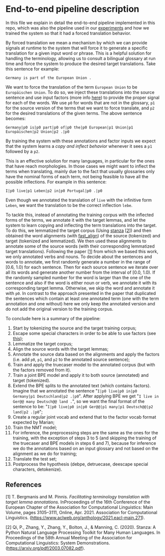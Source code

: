 # End-to-end pipeline description

In this file we explain in detail the end-to-end pipeline implemented in this repo, which was also the pipeline used in our [experiments](./Experiments.md) and how we trained the system so that it had a forced translation behavior.

By forced translation we mean a mechanism by which we can provide signals at runtime to the system that will force it to generate a specific translation for a given input word or phrase. 
This is a helpful solution for handling the terminology, allowing us to consult a bilingual glossary at run time and force the system to produce the desired target translations. 
Take this sentence for example:

```
Germany is part of the European Union .
```
We want to force the translation of the term `European Union` to be `Europäischen Union`. To do so, we inject these translations into the source sentence and use input factors (more info [here](https://github.com/marian-cef/marian-dev/blob/master/doc/factors.md)) to provide the proper signal for each of the words. We use `p0` for words that are not in the glossary, `p1` for the source version of the terms that we want to force translate, and `p2` for the desired translations of the given terms. The above sentence becomes:

```
Germany|p0 is|p0 part|p0 of|p0 the|p0 European|p1 Union|p1 Europäischen|p2 Union|p2 .|p0
```


By training the system with these annotations and factor inputs we expect that the system learns a *copy and inflect behavior* whenever it sees a `p1` followed by a `p2`.

This is an effective solution for many languages, in particular for the ones that have reach morphologies.
In those cases we might want to inflect the terms when translating, mainly due to the fact that usually glossaries only have the nominal forms of each term, not being feasible to have all the possible inflections. For example in this sentence:

```
I|p0 live|p1 Leben|p2 in|p0 Portugal|p0 .|p0
```

Even though we annotated the translation of `live` with the infinitive form `Leben`, we want the translation to be the correct inflection `lebe`.

To tackle this, instead of annotating the training corpus with the inflected forms of the terms, we annotate it with the target lemmas, and let the system to learn copying and inflecting the term translations into the target. 
To do this, we lemmatized the target corpus (Using [stanza](https://github.com/stanfordnlp/stanza) [[2](#References)]) and then obtained the word alignments (with [fast_align](https://github.com/clab/fast_align)) of the source (tokenized) and  target (tokenized and lemmatized). 
We then used these alignments to annotate some of the source words (with their corresponding lemmatized target translations). 
Following the paper [[1](#References)] from which we based this work, we only annotated verbs and nouns.
To decide about the sentences and words to annotate, we first randomly generate a number in the range of [0.6, 1.0) for each sentence.
Then for each source sentence we iterate over all its words and generate another number from the interval  of [0.0, 1.0). 
If the randomly sampled number for the word is larger than the one of the sentence and also if the word is either noun or verb, we annotate it with its corresponding target lemma. Otherwise, we skip the word and annotate it with `p0`.
 In contrast to the approach presented in the paper that duplicated the sentences which contain at least one annotated term (one with the term annotation and one without) here we only keep the annotated version and do not add the original version to the training corpus.


To conclude here is a summary of the pipeline:

1. Start by tokenizing the source and the target training corpus;
2. Escape some special characters in order to be able to use factors (see [this](https://github.com/marian-cef/marian-dev/blob/master/doc/factors.md#other-suggestions));
3. Lemmatize the target corpus;
4. Align the source words with the target lemmas;
5. Annotate the source data based on the alignments and apply the factors (i.e. add `p0`, `p1`, and `p2` to the annotated source sentence);
6. Train and apply the truecaser model to the annotated corpus (but with the factors removed from it).
7. Train a joint BPE model and apply it to both source (annotated) and target (tokenized).
8. Extend the BPE splits to the annotated text (which contains factors). 
Imagine that we annotated the sentence "`I|p0 live|p0 in|p0 Germany|p1 Deutschland|p2 .|p0`". After applying BPE we get "`I live in Ger@@ many Deutsch@@ land .`", so we want the final format of the sentence to be: "`I|p0 live|p0 in|p0 Ger@@|p1 many|p1 Deutsch@@|p2 land|p2 .|p0`";
9. Create a regular joint vocab and extend that to the factor vocab format expected by Marian;
10. Train the NMT model;
11. For inference, the preprocessing steps are the same as the ones for the training, with the exception of steps 3 to 5 (and skipping the training of the truecaser and BPE models in steps 6 and 7), because for inference we do the annotations based on an input glossary and not based on the alignment as we do for training;
12. Translate the test set;
13. Postprocess the hypothesis (debpe, detruecase, deescape special characters, detokenize).



## References ##

[1] T. Bergmanis and M. Pinnis.  *Facilitating terminology translation with target lemma annotations.*  InProceedings of the 16th Conference of the European Chapter of the Association for Computational Linguistics:  Main  Volume,  pages  3105–3111,  Online,  Apr.  2021.  Association  for  Computational Linguistics. (https://www.aclweb.org/anthology/2021.eacl-main.271).

[2] Qi, P., Zhang, Y., Zhang, Y., Bolton, J., & Manning, C. (2020). Stanza: A Python Natural Language Processing Toolkit for Many Human Languages. In Proceedings of the 58th Annual Meeting of the Association for Computational Linguistics: System Demonstrations. (https://arxiv.org/pdf/2003.07082.pdf).
